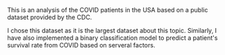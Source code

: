 This is an analysis of the COVID patients in the USA based on a public dataset provided by the CDC.

I chose this dataset as it is the largest dataset about this topic. Similarly, I have also implemented a binary classification model to predict
a patient's survival rate from COVID based on serveral factors. 
